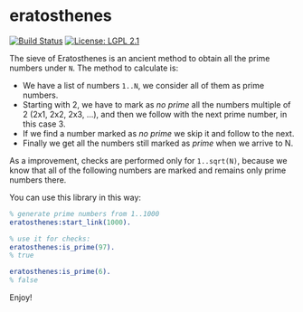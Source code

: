 eratosthenes
============

[![Build Status](https://img.shields.io/travis/altenwald/eratosthenes/master.svg)](https://travis-ci.org/altenwald/ephp)
[![License: LGPL 2.1](https://img.shields.io/github/license/altenwald/eratosthenes.svg)](https://raw.githubusercontent.com/altenwald/ephp/eratosthenes/COPYING)

The sieve of Eratosthenes is an ancient method to obtain all the prime numbers under `N`. The method to calculate is:

- We have a list of numbers `1..N`, we consider all of them as prime numbers.
- Starting with 2, we have to mark as _no prime_ all the numbers multiple of 2 (2x1, 2x2, 2x3, ...), and then we follow with the next prime number, in this case 3.
- If we find a number marked as _no prime_ we skip it and follow to the next.
- Finally we get all the numbers still marked as _prime_ when we arrive to N.

As a improvement, checks are performed only for `1..sqrt(N)`, because we know that all of the following numbers are marked and remains only prime numbers there.

You can use this library in this way:

```erlang
% generate prime numbers from 1..1000
eratosthenes:start_link(1000).

% use it for checks:
eratosthenes:is_prime(97).
% true

eratosthenes:is_prime(6).
% false
```

Enjoy!
